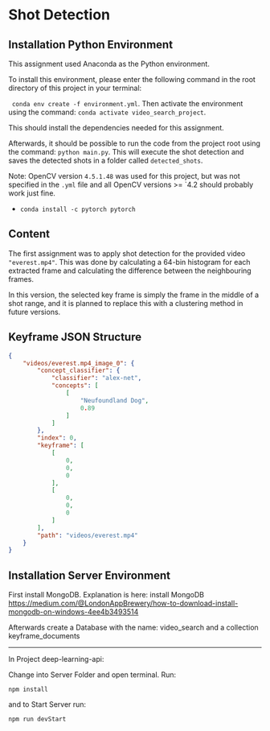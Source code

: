 # Shot Detection


## Installation Python Environment

This assignment used Anaconda as the Python environment.

To install this environment, please enter the following command in the root directory of this project in your terminal:

` conda env create -f environment.yml`. Then activate the environment using the command: `conda activate video_search_project`.

This should install the dependencies needed for this assignment.

Afterwards, it should be possible to run the code from the project root using the command: `python main.py`.
This will execute the shot detection and saves the detected shots in a folder called `detected_shots`.

Note: OpenCV version `4.5.1.48` was used for this project, but was not specified in the `.yml` file and all OpenCV versions >= `4.2 should probably work just fine.

* `conda install -c pytorch pytorch`

## Content

The first assignment was to apply shot detection for the provided video `"everest.mp4"`.
This was done by calculating a 64-bin histogram for each extracted frame and calculating the difference between the neighbouring frames.

In this version, the selected key frame is simply the frame in the middle of a shot range, 
and it is planned to replace this with a clustering method in future versions.


## Keyframe JSON Structure

```json
{
    "videos/everest.mp4_image_0": {
        "concept_classifier": {
            "classifier": "alex-net",
            "concepts": [
                [
                    "Neufoundland Dog",
                    0.89
                ]
            ]
        },
        "index": 0,
        "keyframe": [
            [
                0,
                0,
                0
            ],
            [
                0,
                0,
                0
            ]
        ],
        "path": "videos/everest.mp4"
    }
}
```


## Installation Server Environment

First install MongoDB. Explanation is here:
install MongoDB
https://medium.com/@LondonAppBrewery/how-to-download-install-mongodb-on-windows-4ee4b3493514

Afterwards create a Database with the name: video_search and a collection keyframe_documents

-------------------

In Project deep-learning-api:

Change into Server Folder and open terminal.
Run:

```
npm install
```
and to Start Server
run:
```
npm run devStart
```
